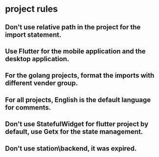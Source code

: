 # project rules

## Don't use relative path in the project for the import statement.

## Use Flutter for the mobile application and the desktop application.

## For the golang projects, format the imports with different vender group.

## For all projects, English is the default language for comments.

## Don't use StatefulWidget for flutter project by default, use Getx for the state management.

## Don't use station\backend, it was expired.
